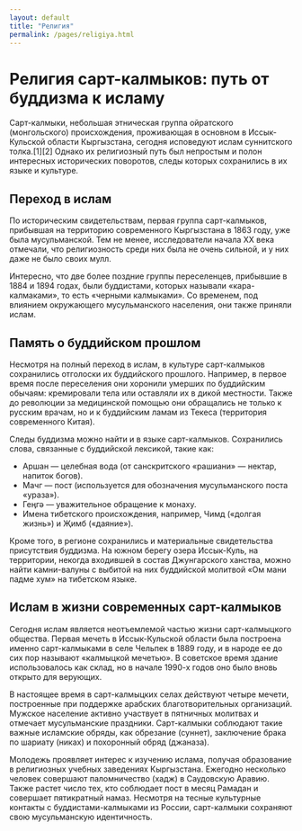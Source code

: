 ```yaml
---
layout: default
title: "Религия"
permalink: /pages/religiya.html
---
```

# Религия сарт-калмыков: путь от буддизма к исламу

Сарт-калмыки, небольшая этническая группа ойратского (монгольского) происхождения, проживающая в основном в Иссык-Кульской области Кыргызстана, сегодня исповедуют ислам суннитского толка.\[1]\[2] Однако их религиозный путь был непростым и полон интересных исторических поворотов, следы которых сохранились в их языке и культуре.

## Переход в ислам

По историческим свидетельствам, первая группа сарт-калмыков, прибывшая на территорию современного Кыргызстана в 1863 году, уже была мусульманской. Тем не менее, исследователи начала XX века отмечали, что религиозность среди них была не очень сильной, и у них даже не было своих мулл.

Интересно, что две более поздние группы переселенцев, прибывшие в 1884 и 1894 годах, были буддистами, которых называли «кара-калмаками», то есть «черными калмыками». Со временем, под влиянием окружающего мусульманского населения, они также приняли ислам.

## Память о буддийском прошлом

Несмотря на полный переход в ислам, в культуре сарт-калмыков сохранились отголоски их буддийского прошлого. Например, в первое время после переселения они хоронили умерших по буддийским обычаям: кремировали тела или оставляли их в дикой местности. Также до революции за медицинской помощью они обращались не только к русским врачам, но и к буддийским ламам из Текеса (территория современного Китая).

Следы буддизма можно найти и в языке сарт-калмыков. Сохранились слова, связанные с буддийской лексикой, такие как:

- Аршан — целебная вода (от санскритского «рашиани» — нектар, напиток богов).
- Мачг — пост (используется для обозначения мусульманского поста «ураза»).
- Геӊгә — уважительное обращение к монаху.
- Имена тибетского происхождения, например, Чимд («долгая жизнь») и Җимб («даяние»).

Кроме того, в регионе сохранились и материальные свидетельства присутствия буддизма. На южном берегу озера Иссык-Куль, на территории, некогда входившей в состав Джунгарского ханства, можно найти камни-валуны с выбитой на них буддийской молитвой «Ом мани падме хум» на тибетском языке.

## Ислам в жизни современных сарт-калмыков

Сегодня ислам является неотъемлемой частью жизни сарт-калмыцкого общества. Первая мечеть в Иссык-Кульской области была построена именно сарт-калмыками в селе Чельпек в 1889 году, и в народе ее до сих пор называют «калмыцкой мечетью». В советское время здание использовалось как склад, но в начале 1990-х годов оно было вновь открыто для верующих.

В настоящее время в сарт-калмыцких селах действуют четыре мечети, построенные при поддержке арабских благотворительных организаций. Мужское население активно участвует в пятничных молитвах и отмечает мусульманские праздники. Сарт-калмыки соблюдают такие важные исламские обряды, как обрезание (суннет), заключение брака по шариату (никах) и похоронный обряд (джаназа).

Молодежь проявляет интерес к изучению ислама, получая образование в религиозных учебных заведениях Кыргызстана. Ежегодно несколько человек совершают паломничество (хадж) в Саудовскую Аравию. Также растет число тех, кто соблюдает пост в месяц Рамадан и совершает пятикратный намаз. Несмотря на тесные культурные контакты с буддистами-калмыками из России, сарт-калмыки сохраняют свою мусульманскую идентичность.
